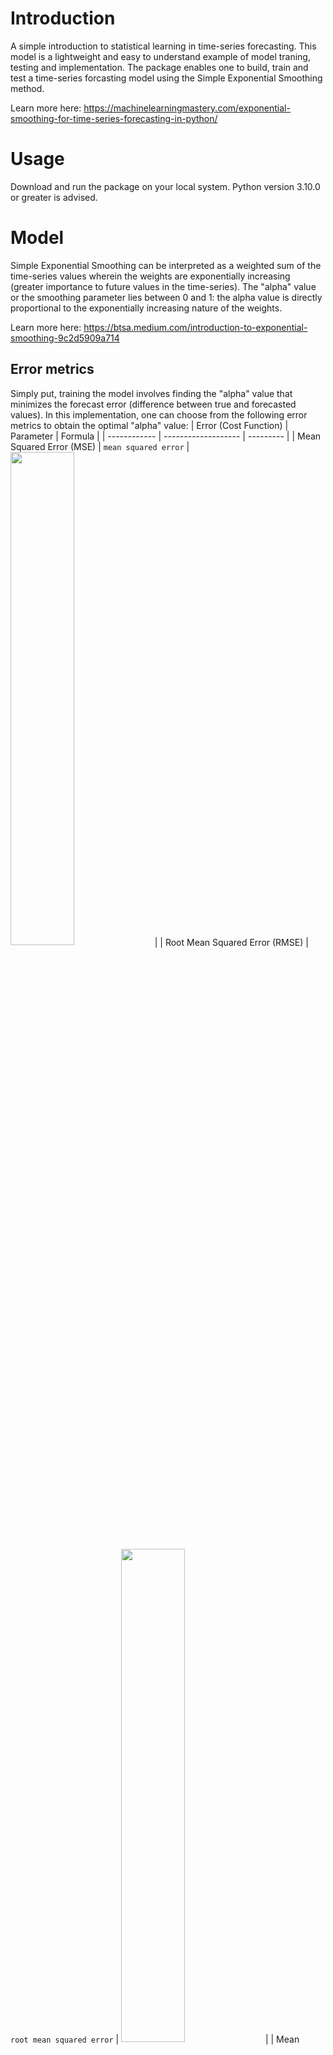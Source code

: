# Introduction
 A simple introduction to statistical learning in time-series forecasting. This model is a lightweight and easy to understand example of model traning, testing and implementation. The package enables one to build, train and test a time-series forcasting model using the Simple Exponential Smoothing method. 

Learn more here: https://machinelearningmastery.com/exponential-smoothing-for-time-series-forecasting-in-python/ 

# Usage 
Download and run the package on your local system. Python version 3.10.0 or greater is advised.

# Model 
Simple Exponential Smoothing can be interpreted as a weighted sum of the time-series values wherein the weights are exponentially increasing (greater importance to future values in the time-series). The "alpha" value or the smoothing parameter lies between 0 and 1: the alpha value is directly proportional to the exponentially increasing nature of the weights.

Learn more here: https://btsa.medium.com/introduction-to-exponential-smoothing-9c2d5909a714

## Error metrics 
Simply put, training the model involves finding the "alpha" value that minimizes the forecast error (difference between true and forecasted values). In this implementation, one can choose from the following error metrics to obtain the optimal "alpha" value:
| Error (Cost Function) | Parameter | Formula |
| ------------ | ------------------- | --------- |
| Mean Squared Error (MSE) |  ```mean squared error```  | <img src = "https://github.com/akomarla/ExpSmoothing/assets/124313756/a58bc3d7-6661-4995-825d-b031bd62016a" width = "45%" height = "45%"> <tr></tr> |
| Root Mean Squared Error (RMSE) |  ```root mean squared error```  | <img src = "https://github.com/akomarla/ExpSmoothing/assets/124313756/13106816-f256-4e74-ad06-b20470cc6f74" width = "45%" height = "45%"> <tr></tr> |
| Mean Absolute Error (MAE) |  ```mean absolute error```  | <img src = "https://github.com/akomarla/ExpSmoothing/assets/124313756/a5821e63-0020-4fa2-aea7-993ba6c6babe" width = "45%" height = "45%"> <tr></tr> |
| Mean Absolute Percentage Error (MAPE) |  ```mean absolute percentage error```  | <img src = "https://github.com/akomarla/ExpSmoothing/assets/124313756/4825f7e2-f0c6-4396-b27f-2333542f2d84" width = "45%" height = "45%"> <tr></tr> |

Where n represents the number of time-series in the data set. 

<img src = "https://github.com/akomarla/ExpSmoothing/assets/124313756/f5b6b8c5-2d78-4313-be97-f4dd35b8f7ea" width = "7%" height = "7%"> is the difference between the true and forecasted future values of the time-series i in n.

Learn more about the different cost functions here: https://www.analyticsvidhya.com/blog/2021/10/evaluation-metric-for-regression-models/

## Implementation 
This model is trained and tested on the M4 dataset of the Makridakis Time-Series Forecasting Competition: https://github.com/Mcompetitions/M4-methods/tree/master/Dataset (Daily-train.csv and Daily-test.csv) using the mean absolute percentage error metric from the table above. 

# Questions
Contact aparna.komarla@gmail.com with any questions.

